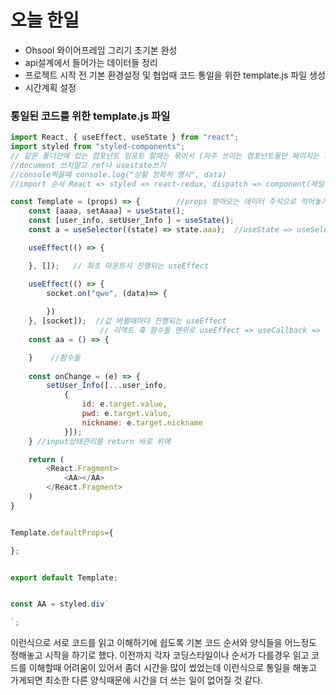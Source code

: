 # 오늘 한일
  - Ohsool 와이어프레임 그리기 초기본 완성
  - api설계에서 들어가는 데이터들 정리
  - 프로젝트 시작 전 기본 환경설정 및 협업때 코드 통일을 위한 template.js 파일 생성
  - 시간계획 설정

### 통일된 코드를 위한 template.js 파일
~~~javascript
import React, { useEffect, useState } from "react";
import styled from "styled-components";
// 같은 폴더안에 있는 컴포넌트 임포트 할때는 묶어서 (자주 쓰이는 컴포넌트들만 페이지는 제외)
//document 쓰지말고 ref나 usestate쓰기
//console찍을때 console.log("상황 정확히 명시", data)
//import 순서 React => styled => react-redux, dispatch => component(제일 후순위)

const Template = (props) => {        //props 받아오는 데이터 주석으로 적어놓기
    const [aaaa, setAaaa] = useState();
    const [user_info, setUser_Info ] = useState();
    const a = useSelector((state) => state.aaa);  //useState => useSelector 순서

    useEffect(() => {

    }, []);   // 최초 마운트시 진행되는 useEffect

    useEffect(() => {
        socket.on("qwe", (data)=> {
            
        })
    }, [socket]);  //값 바뀔때마다 진행되는 useEffect
                    // 리액트 훅 함수들 맨위로 useEffect => useCallback => useMemo
    const aa = () => {

    }    //함수들 
    
    const onChange = (e) => {
        setUser_Info([...user_info, 
            {
                id: e.target.value,
                pwd: e.target.value,
                nickname: e.target.nickname
            }]);
    } //input상태관리를 return 바로 위에

    return (
        <React.Fragment>
            <AA></AA>
        </React.Fragment>
    )
}


Template.defaultProps={

};


export default Template;


const AA = styled.div`

`;
~~~
이런식으로 서로 코드를 읽고 이해하기에 쉽도록 기본 코드 순서와 양식들을 어느정도 정해놓고 시작을 하기로 했다. 이전까지 각자 코딩스타일이나 순서가 다를경우
읽고 코드를 이해할때 어려움이 있어서 좀더 시간을 많이 썼었는데 이런식으로 통일을 해놓고 가게되면 최소한 다른 양식때문에 시간을 더 쓰는 일이 없어질 것 같다.
